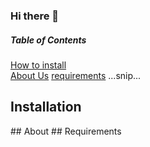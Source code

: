 ### Hi there 👋
##### Table of Contents  
[How to install](#installation)  
[About Us](#about) 
[requirements](#requirements)
...snip...    
<a name="installation"/>
## Installation
<a name="about"/>
## About
<a name="requirements"/>
## Requirements
<!--
**fjundzer/fjundzer** is a ✨ _special_ ✨ repository because its `README.md` (this file) appears on your GitHub profile.

